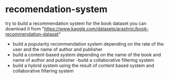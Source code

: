 # recomendation-system
try to build a recommendation system for the book dataset you can download it from "https://www.kaggle.com/datasets/arashnic/book-recommendation-dataset"
- build a popularity recommendation system depending on the rate of the user and the name of author and publisher 
- build a content-based system depending on the name of the book and name of author and publisher
-build a collaborative filtering system
- build a hybrid system using the result of content based system and collaborative filtering system
